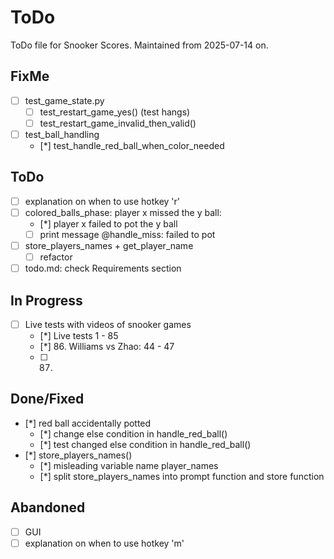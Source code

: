 # ToDo
ToDo file for Snooker Scores. Maintained from 2025-07-14 on.

## FixMe
- [ ] test_game_state.py
    - [ ] test_restart_game_yes() (test hangs)
    - [ ] test_restart_game_invalid_then_valid()
- [ ] test_ball_handling
    - [*] test_handle_red_ball_when_color_needed

## ToDo
- [ ] explanation on when to use hotkey 'r'
- [ ] colored_balls_phase: player x missed the y ball:
    - [*] player x failed to pot the y ball
    - [ ] print message @handle_miss: failed to pot
- [ ] store_players_names + get_player_name
    - [ ] refactor
- [ ] todo.md: check Requirements section

## In Progress
- [ ] Live tests with videos of snooker games
    - [*] Live tests 1 - 85
    - [*] 86. Williams vs Zhao: 44 - 47
    - [ ] 87. 

## Done/Fixed
- [*] red ball accidentally potted
    - [*] change else condition in handle_red_ball()
    - [*] test changed else condition in handle_red_ball()
- [*] store_players_names()
    - [*] misleading variable name player_names
    - [*] split store_players_names into prompt function and store function

## Abandoned
- [ ] GUI
- [ ] explanation on when to use hotkey 'm'
